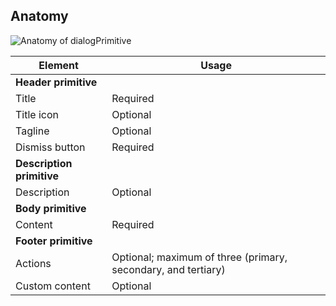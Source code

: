 ## Anatomy

![Anatomy of dialogPrimitive](/assets/components/dialog-primitives/dialog-primitives-anatomy.png)

| Element          | Usage                                           |
|------------------|-------------------------------------------------|
| **Header primitive**                                               |
| Title            | Required                                        |
| Title icon       | Optional                                        |
| Tagline          | Optional                                        |
| Dismiss button   | Required                                        |
| **Description primitive**                                          |
| Description      | Optional                                        |
| **Body primitive**                                                 |
| Content          | Required                                        |
| **Footer primitive**                                               |
| Actions          | Optional; maximum of three (primary, secondary, and tertiary) |
| Custom content   | Optional                                        |